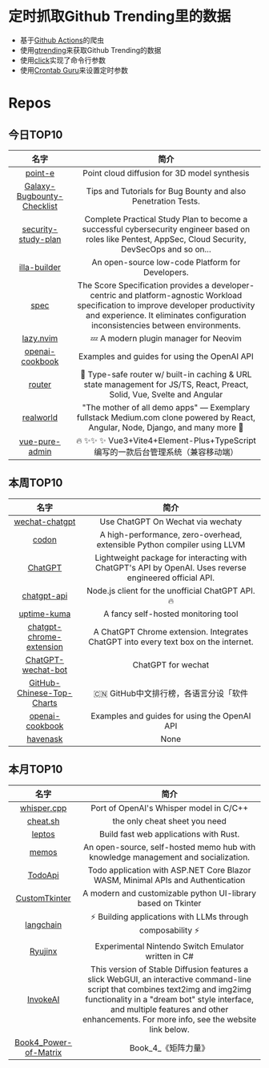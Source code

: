 # 定时抓取Github Trending里的数据
* 基于[Github Actions](https://docs.github.com/en/actions)的爬虫
* 使用[gtrending](https://github.com/hedythedev/gtrending)来获取Github Trending的数据
* 使用[click](https://github.com/pallets/click)实现了命令行参数
* 使用[Crontab Guru](https://crontab.guru/)来设置定时参数

# Repos
## 今日TOP10 
<!-- START OF DAILY_TOP10_REPOS -->
| 名字 | 简介 |
| :----: | :----: |
| [point-e](https://github.com/openai/point-e) | Point cloud diffusion for 3D model synthesis |
| [Galaxy-Bugbounty-Checklist](https://github.com/0xmaximus/Galaxy-Bugbounty-Checklist) | Tips and Tutorials for Bug Bounty and also Penetration Tests. |
| [security-study-plan](https://github.com/jassics/security-study-plan) | Complete Practical Study Plan to become a successful cybersecurity engineer based on roles like Pentest, AppSec, Cloud Security, DevSecOps and so on... |
| [illa-builder](https://github.com/illacloud/illa-builder) | An open-source low-code Platform for Developers. |
| [spec](https://github.com/score-spec/spec) | The Score Specification provides a developer-centric and platform-agnostic Workload specification to improve developer productivity and experience. It eliminates configuration inconsistencies between environments. |
| [lazy.nvim](https://github.com/folke/lazy.nvim) | 💤 A modern plugin manager for Neovim |
| [openai-cookbook](https://github.com/openai/openai-cookbook) | Examples and guides for using the OpenAI API |
| [router](https://github.com/TanStack/router) | 🤖 Type-safe router w/ built-in caching & URL state management for JS/TS, React, Preact, Solid, Vue, Svelte and Angular |
| [realworld](https://github.com/gothinkster/realworld) | "The mother of all demo apps" — Exemplary fullstack Medium.com clone powered by React, Angular, Node, Django, and many more 🏅 |
| [vue-pure-admin](https://github.com/xiaoxian521/vue-pure-admin) | 🔥 ✨✨ ✨ Vue3+Vite4+Element-Plus+TypeScript编写的一款后台管理系统（兼容移动端） |
<!-- END OF DAILY_TOP10_REPOS -->

## 本周TOP10
<!-- START OF WEEKLY_TOP10_REPOS -->
| 名字 | 简介 |
| :----: | :----: |
| [wechat-chatgpt](https://github.com/fuergaosi233/wechat-chatgpt) | Use ChatGPT On Wechat via wechaty |
| [codon](https://github.com/exaloop/codon) | A high-performance, zero-overhead, extensible Python compiler using LLVM |
| [ChatGPT](https://github.com/acheong08/ChatGPT) | Lightweight package for interacting with ChatGPT's API by OpenAI. Uses reverse engineered official API. |
| [chatgpt-api](https://github.com/transitive-bullshit/chatgpt-api) | Node.js client for the unofficial ChatGPT API. 🔥 |
| [uptime-kuma](https://github.com/louislam/uptime-kuma) | A fancy self-hosted monitoring tool |
| [chatgpt-chrome-extension](https://github.com/gragland/chatgpt-chrome-extension) | A ChatGPT Chrome extension. Integrates ChatGPT into every text box on the internet. |
| [ChatGPT-wechat-bot](https://github.com/AutumnWhj/ChatGPT-wechat-bot) | ChatGPT for wechat |
| [GitHub-Chinese-Top-Charts](https://github.com/GrowingGit/GitHub-Chinese-Top-Charts) | 🇨🇳 GitHub中文排行榜，各语言分设「软件 | 资料」榜单，精准定位中文好项目。各取所需，高效学习。 |
| [openai-cookbook](https://github.com/openai/openai-cookbook) | Examples and guides for using the OpenAI API |
| [havenask](https://github.com/alibaba/havenask) | None |
<!-- END OF WEEKLY_TOP10_REPOS -->

## 本月TOP10
<!-- START OF MONTHLY_TOP10_REPOS -->
| 名字 | 简介 |
| :----: | :----: |
| [whisper.cpp](https://github.com/ggerganov/whisper.cpp) | Port of OpenAI's Whisper model in C/C++ |
| [cheat.sh](https://github.com/chubin/cheat.sh) | the only cheat sheet you need |
| [leptos](https://github.com/gbj/leptos) | Build fast web applications with Rust. |
| [memos](https://github.com/usememos/memos) | An open-source, self-hosted memo hub with knowledge management and socialization. |
| [TodoApi](https://github.com/davidfowl/TodoApi) | Todo application with ASP.NET Core Blazor WASM, Minimal APIs and Authentication |
| [CustomTkinter](https://github.com/TomSchimansky/CustomTkinter) | A modern and customizable python UI-library based on Tkinter |
| [langchain](https://github.com/hwchase17/langchain) | ⚡ Building applications with LLMs through composability ⚡ |
| [Ryujinx](https://github.com/Ryujinx/Ryujinx) | Experimental Nintendo Switch Emulator written in C# |
| [InvokeAI](https://github.com/invoke-ai/InvokeAI) | This version of Stable Diffusion features a slick WebGUI, an interactive command-line script that combines text2img and img2img functionality in a "dream bot" style interface, and multiple features and other enhancements. For more info, see the website link below. |
| [Book4_Power-of-Matrix](https://github.com/Visualize-ML/Book4_Power-of-Matrix) | Book_4_《矩阵力量》 | 鸢尾花书：从加减乘除到机器学习；本册有，584幅图，81个代码文件，其中18个Streamlit App；状态：清华社五审五校中；Github稿件基本稳定，欢迎提意见，会及时修改 |
<!-- END OF MONTHLY_TOP10_REPOS -->
